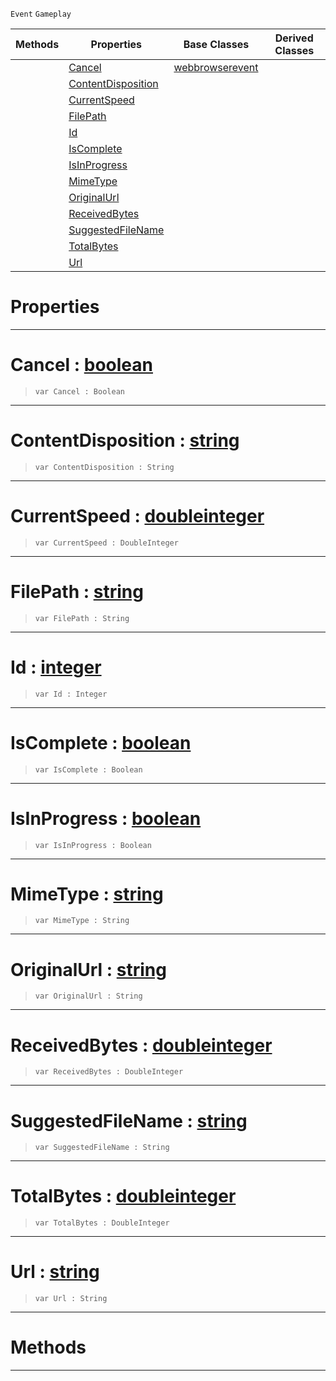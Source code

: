  `Event` `Gameplay`



|Methods|Properties|Base Classes|Derived Classes|
|---|---|---|---|
| |[ Cancel](https://github.com/dragonCASTjosh/PlasmaDocs/blob/master/code_reference/class_reference/webbrowserdownloadevent.markdown#cancel-plasma-engine-docum)|[webbrowserevent](https://github.com/dragonCASTjosh/PlasmaDocs/blob/master/code_reference/class_reference/webbrowserevent.markdown)| |
| |[ ContentDisposition](https://github.com/dragonCASTjosh/PlasmaDocs/blob/master/code_reference/class_reference/webbrowserdownloadevent.markdown#contentdisposition-plasma)| | |
| |[ CurrentSpeed](https://github.com/dragonCASTjosh/PlasmaDocs/blob/master/code_reference/class_reference/webbrowserdownloadevent.markdown#currentspeed-plasma-engine)| | |
| |[ FilePath](https://github.com/dragonCASTjosh/PlasmaDocs/blob/master/code_reference/class_reference/webbrowserdownloadevent.markdown#filepath-plasma-engine-doc)| | |
| |[ Id](https://github.com/dragonCASTjosh/PlasmaDocs/blob/master/code_reference/class_reference/webbrowserdownloadevent.markdown#id-plasma-engine-documenta)| | |
| |[ IsComplete](https://github.com/dragonCASTjosh/PlasmaDocs/blob/master/code_reference/class_reference/webbrowserdownloadevent.markdown#iscomplete-plasma-engine-d)| | |
| |[ IsInProgress](https://github.com/dragonCASTjosh/PlasmaDocs/blob/master/code_reference/class_reference/webbrowserdownloadevent.markdown#isinprogress-plasma-engine)| | |
| |[ MimeType](https://github.com/dragonCASTjosh/PlasmaDocs/blob/master/code_reference/class_reference/webbrowserdownloadevent.markdown#mimetype-plasma-engine-doc)| | |
| |[ OriginalUrl](https://github.com/dragonCASTjosh/PlasmaDocs/blob/master/code_reference/class_reference/webbrowserdownloadevent.markdown#originalurl-plasma-engine)| | |
| |[ ReceivedBytes](https://github.com/dragonCASTjosh/PlasmaDocs/blob/master/code_reference/class_reference/webbrowserdownloadevent.markdown#receivedbytes-plasma-engin)| | |
| |[ SuggestedFileName](https://github.com/dragonCASTjosh/PlasmaDocs/blob/master/code_reference/class_reference/webbrowserdownloadevent.markdown#suggestedfilename-plasma-e)| | |
| |[ TotalBytes](https://github.com/dragonCASTjosh/PlasmaDocs/blob/master/code_reference/class_reference/webbrowserdownloadevent.markdown#totalbytes-plasma-engine-d)| | |
| |[ Url](https://github.com/dragonCASTjosh/PlasmaDocs/blob/master/code_reference/class_reference/webbrowserdownloadevent.markdown#url-plasma-engine-document)| | |


 #  Properties


---  
 #  Cancel : [boolean](https://github.com/dragonCASTjosh/PlasmaDocs/blob/master/code_reference/lightning_base_types/boolean.markdown)

> 
> ``` lang=cpp, name=Lightning
> var Cancel : Boolean


---  
 #  ContentDisposition : [string](https://github.com/dragonCASTjosh/PlasmaDocs/blob/master/code_reference/lightning_base_types/string.markdown)

> 
> ``` lang=cpp, name=Lightning
> var ContentDisposition : String


---  
 #  CurrentSpeed : [doubleinteger](https://github.com/dragonCASTjosh/PlasmaDocs/blob/master/code_reference/lightning_base_types/doubleinteger.markdown)

> 
> ``` lang=cpp, name=Lightning
> var CurrentSpeed : DoubleInteger


---  
 #  FilePath : [string](https://github.com/dragonCASTjosh/PlasmaDocs/blob/master/code_reference/lightning_base_types/string.markdown)

> 
> ``` lang=cpp, name=Lightning
> var FilePath : String


---  
 #  Id : [integer](https://github.com/dragonCASTjosh/PlasmaDocs/blob/master/code_reference/lightning_base_types/integer.markdown)

> 
> ``` lang=cpp, name=Lightning
> var Id : Integer


---  
 #  IsComplete : [boolean](https://github.com/dragonCASTjosh/PlasmaDocs/blob/master/code_reference/lightning_base_types/boolean.markdown)

> 
> ``` lang=cpp, name=Lightning
> var IsComplete : Boolean


---  
 #  IsInProgress : [boolean](https://github.com/dragonCASTjosh/PlasmaDocs/blob/master/code_reference/lightning_base_types/boolean.markdown)

> 
> ``` lang=cpp, name=Lightning
> var IsInProgress : Boolean


---  
 #  MimeType : [string](https://github.com/dragonCASTjosh/PlasmaDocs/blob/master/code_reference/lightning_base_types/string.markdown)

> 
> ``` lang=cpp, name=Lightning
> var MimeType : String


---  
 #  OriginalUrl : [string](https://github.com/dragonCASTjosh/PlasmaDocs/blob/master/code_reference/lightning_base_types/string.markdown)

> 
> ``` lang=cpp, name=Lightning
> var OriginalUrl : String


---  
 #  ReceivedBytes : [doubleinteger](https://github.com/dragonCASTjosh/PlasmaDocs/blob/master/code_reference/lightning_base_types/doubleinteger.markdown)

> 
> ``` lang=cpp, name=Lightning
> var ReceivedBytes : DoubleInteger


---  
 #  SuggestedFileName : [string](https://github.com/dragonCASTjosh/PlasmaDocs/blob/master/code_reference/lightning_base_types/string.markdown)

> 
> ``` lang=cpp, name=Lightning
> var SuggestedFileName : String


---  
 #  TotalBytes : [doubleinteger](https://github.com/dragonCASTjosh/PlasmaDocs/blob/master/code_reference/lightning_base_types/doubleinteger.markdown)

> 
> ``` lang=cpp, name=Lightning
> var TotalBytes : DoubleInteger


---  
 #  Url : [string](https://github.com/dragonCASTjosh/PlasmaDocs/blob/master/code_reference/lightning_base_types/string.markdown)

> 
> ``` lang=cpp, name=Lightning
> var Url : String


---  
 #  Methods


---  
 

 